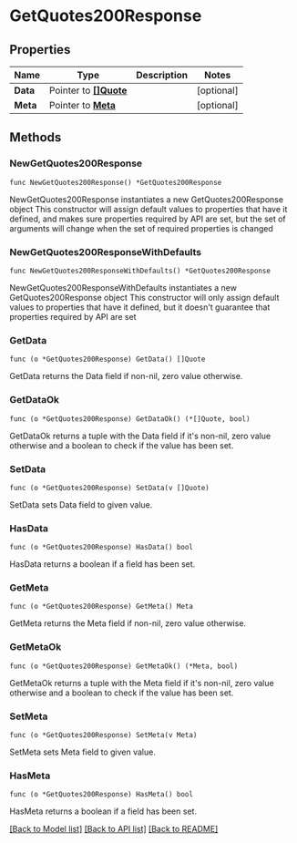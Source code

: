 # GetQuotes200Response

## Properties

Name | Type | Description | Notes
------------ | ------------- | ------------- | -------------
**Data** | Pointer to [**[]Quote**](Quote.md) |  | [optional] 
**Meta** | Pointer to [**Meta**](Meta.md) |  | [optional] 

## Methods

### NewGetQuotes200Response

`func NewGetQuotes200Response() *GetQuotes200Response`

NewGetQuotes200Response instantiates a new GetQuotes200Response object
This constructor will assign default values to properties that have it defined,
and makes sure properties required by API are set, but the set of arguments
will change when the set of required properties is changed

### NewGetQuotes200ResponseWithDefaults

`func NewGetQuotes200ResponseWithDefaults() *GetQuotes200Response`

NewGetQuotes200ResponseWithDefaults instantiates a new GetQuotes200Response object
This constructor will only assign default values to properties that have it defined,
but it doesn't guarantee that properties required by API are set

### GetData

`func (o *GetQuotes200Response) GetData() []Quote`

GetData returns the Data field if non-nil, zero value otherwise.

### GetDataOk

`func (o *GetQuotes200Response) GetDataOk() (*[]Quote, bool)`

GetDataOk returns a tuple with the Data field if it's non-nil, zero value otherwise
and a boolean to check if the value has been set.

### SetData

`func (o *GetQuotes200Response) SetData(v []Quote)`

SetData sets Data field to given value.

### HasData

`func (o *GetQuotes200Response) HasData() bool`

HasData returns a boolean if a field has been set.

### GetMeta

`func (o *GetQuotes200Response) GetMeta() Meta`

GetMeta returns the Meta field if non-nil, zero value otherwise.

### GetMetaOk

`func (o *GetQuotes200Response) GetMetaOk() (*Meta, bool)`

GetMetaOk returns a tuple with the Meta field if it's non-nil, zero value otherwise
and a boolean to check if the value has been set.

### SetMeta

`func (o *GetQuotes200Response) SetMeta(v Meta)`

SetMeta sets Meta field to given value.

### HasMeta

`func (o *GetQuotes200Response) HasMeta() bool`

HasMeta returns a boolean if a field has been set.


[[Back to Model list]](../README.md#documentation-for-models) [[Back to API list]](../README.md#documentation-for-api-endpoints) [[Back to README]](../README.md)


